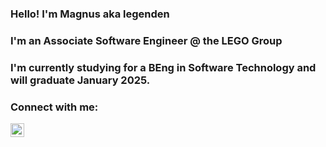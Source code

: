 ### Hello! I'm Magnus aka legenden
### I'm an Associate Software Engineer @ the LEGO Group

### I'm currently studying for a BEng in Software Technology and will graduate January 2025.

### Connect with me:

[<img align="left" alt="linkedin@magnus-jensen" width="22px" src="https://cdn.jsdelivr.net/npm/simple-icons@v3/icons/linkedin.svg" />][linkedin]

<br />

[linkedin]: https://www.linkedin.com/in/magnus-holm-jensen/
